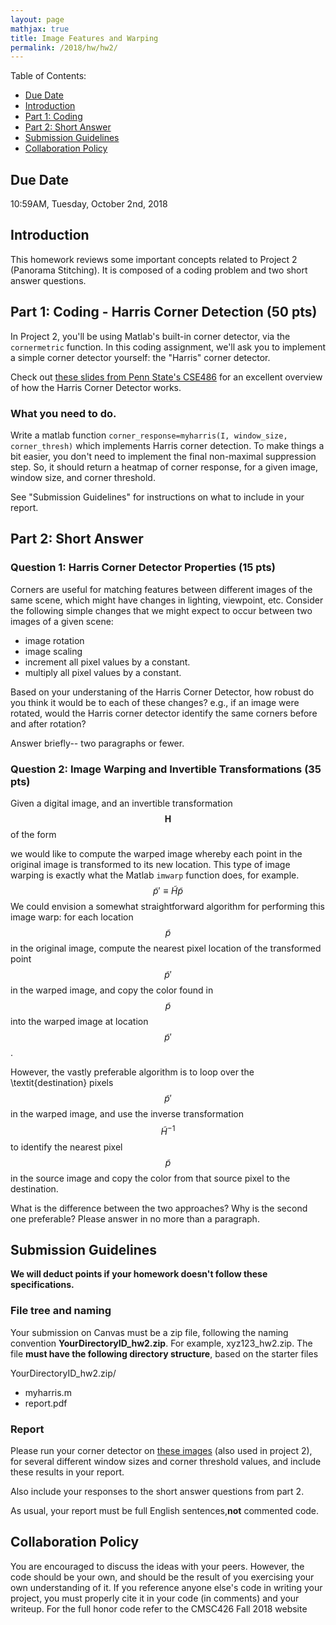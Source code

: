 ```yaml
---
layout: page
mathjax: true
title: Image Features and Warping 
permalink: /2018/hw/hw2/
---
```


Table of Contents:
- [Due Date](#due)
- [Introduction](#intro)
- [Part 1: Coding](#part1)
- [Part 2: Short Answer](#part2)
- [Submission Guidelines](#sub)
- [Collaboration Policy](#coll)

<a name='due'></a>
## Due Date 
10:59AM, Tuesday, October 2nd, 2018

<a name='intro'></a>
## Introduction

This homework reviews some important concepts related to Project 2 (Panorama Stitching).  It is composed
of a coding problem and two short answer questions.

<a name='part1'></a>
## Part 1: Coding - Harris Corner Detection (50 pts)

In Project 2, you'll be using Matlab's built-in corner detector, via the `cornermetric` function.  In this coding assignment, we'll ask you to implement a simple corner detector yourself: the "Harris" corner detector.

Check out <a href="http://www.cse.psu.edu/~rtc12/CSE486/lecture06.pdf">these slides from Penn State's CSE486</a> for an excellent overview of how the Harris Corner
Detector works.

### What you need to do.

Write a matlab function `corner_response=myharris(I, window_size, corner_thresh)` which implements Harris
corner detection.  To make things a bit easier, you don't need to implement the final non-maximal suppression step.  So, it should return a heatmap of corner response, for a given image, window size, and corner threshold. 

See "Submission Guidelines" for instructions on what to include in your report.

<a name='part2'></a>
## Part 2: Short Answer

### Question 1: Harris Corner Detector Properties (15 pts)

Corners are useful for matching features between different images of the same scene, which might have changes in lighting, viewpoint, etc.  Consider the following simple changes that we might expect to occur between two images of a given scene:

- image rotation
- image scaling
- increment all pixel values by a constant.
- multiply all pixel values by a constant.

Based on your understaning of the Harris Corner Detector, how robust do you think it would be to each of these changes?  e.g., if an image were rotated, would the Harris corner detector identify the same corners before and after rotation?

Answer briefly-- two paragraphs or fewer.


### Question 2:  Image Warping and Invertible Transformations (35 pts)
Given a digital image, and an invertible transformation $$\textbf{\~H}$$ of the form

we would like to compute the warped image whereby each point in the original image is transformed to
its new location.
This type of image warping is exactly what the Matlab `imwarp` function does, for
example.
$$
\tilde{p}' \equiv \tilde{H} \tilde{p}
$$
We could envision a somewhat straightforward algorithm for performing this image warp:
for each location $$\tilde{p}$$ in the original image, compute the nearest pixel location of the
transformed point $$\tilde{p}'$$ in the warped image, and copy the color found in $$\tilde{p}$$ into the
warped image at location $$\tilde{p}'$$.

However, the vastly preferable algorithm is to loop over the \textit{destination} pixels
$$\tilde{p}'$$ in the warped image, and use the inverse transformation $$\tilde{H}^{-1}$$ to identify
the nearest pixel $$\tilde{p}$$ in the source image and copy the color from that source pixel to the
destination.

What is the difference between the two approaches? Why is the second one preferable?  Please answer
in no more than a paragraph.


<a name='sub'></a>
## Submission Guidelines

<b> We will deduct points if your homework doesn't follow these specifications. </b>

### File tree and naming

Your submission on Canvas must be a zip file, following the naming convention **YourDirectoryID_hw2.zip**.  For example, xyz123_hw2.zip.  The file **must have the following directory structure**, based on the starter files

YourDirectoryID_hw2.zip/

 - myharris.m
 - report.pdf


### Report

Please run your corner detector on <a
href="https://drive.google.com/file/d/11MJ_qPpmQwQ-kgnTrxsnfGQAqmHvQqZ6/view?usp=sharing">these images</a> (also used in project 2), for several different window sizes and corner threshold values, and include these results in your report.

Also include your responses to the short answer questions from part 2.

As usual, your report must be full English sentences,**not** commented code.

<a name='coll'></a>
## Collaboration Policy
You are encouraged to discuss the ideas with your peers. However, the code should be your own, and should be the result of you exercising your own understanding of it. If you reference anyone else's code in writing your project, you must properly cite it in your code (in comments) and your writeup.  For the full honor code refer to the CMSC426 Fall 2018 website
